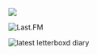 ![](https://i.imgur.com/tldFjx8.gif)

![Last.FM](https://lastfm-recently-played.vercel.app/api?user=tapochek97&width=854&count=3)

![latest letterboxd diary](https://letterboxd-profile-github.netlify.app/api/svg/nikitalpopov)
